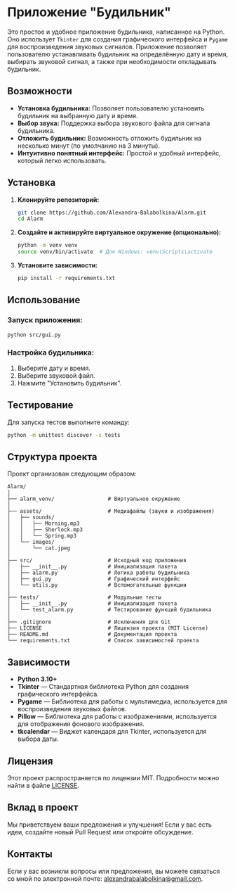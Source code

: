 # Приложение "Будильник"

Это простое и удобное приложение будильника, написанное на Python. Оно использует `Tkinter` для создания графического интерфейса и `Pygame` для воспроизведения звуковых сигналов. Приложение позволяет пользователю устанавливать будильник на определённую дату и время, выбирать звуковой сигнал, а также при необходимости откладывать будильник.

## Возможности

- **Установка будильника:** Позволяет пользователю установить будильник на выбранную дату и время.
- **Выбор звука:** Поддержка выбора звукового файла для сигнала будильника.
- **Отложить будильник:** Возможность отложить будильник на несколько минут (по умолчанию на 3 минуты).
- **Интуитивно понятный интерфейс:** Простой и удобный интерфейс, который легко использовать.

## Установка

1. **Клонируйте репозиторий:**

   ```bash
   git clone https://github.com/Alexandra-Balabolkina/Alarm.git
   cd Alarm
2. **Создайте и активируйте виртуальное окружение (опционально):**

   ```bash
   python -m venv venv
   source venv/bin/activate  # Для Windows: venv\Scripts\activate
3. **Установите зависимости:**

   ```bash
   pip install -r requirements.txt
   ```
   
## Использование

### Запуск приложения:

   ```bash
   python src/gui.py
   ```
### Настройка будильника:

1. Выберите дату и время.
2. Выберите звуковой файл.
3. Нажмите "Установить будильник".

## Тестирование

Для запуска тестов выполните команду:

```bash
python -m unittest discover -s tests
```
## Структура проекта

Проект организован следующим образом:

``` 
Alarm/
│
├── alarm_venv/                 # Виртуальное окружение
│
├── assets/                     # Медиафайлы (звуки и изображения)
│   ├── sounds/
│   │   ├── Morning.mp3
│   │   ├── Sherlock.mp3
│   │   └── Spring.mp3
│   └── images/
│       └── cat.jpeg
│
├── src/                        # Исходный код приложения
│   ├── __init__.py             # Инициализация пакета
│   ├── alarm.py                # Логика работы будильника
│   ├── gui.py                  # Графический интерфейс
│   └── utils.py                # Вспомогательные функции
│
├── tests/                      # Модульные тесты
│   ├── __init__.py             # Инициализация пакета
│   └── test_alarm.py           # Тестирование функций будильника
│
├── .gitignore                  # Исключения для Git
├── LICENSE                     # Лицензия проекта (MIT License)
├── README.md                   # Документация проекта
└── requirements.txt            # Список зависимостей проекта
```
## Зависимости

- **Python 3.10+**
- **Tkinter** — Стандартная библиотека Python для создания графического интерфейса.
- **Pygame** — Библиотека для работы с мультимедиа, используется для воспроизведения звуковых файлов.
- **Pillow** — Библиотека для работы с изображениями, используется для отображения фонового изображения.
- **tkcalendar** — Виджет календаря для Tkinter, используется для выбора даты.

## Лицензия

Этот проект распространяется по лицензии MIT. Подробности можно найти в файле [LICENSE](LICENSE).

## Вклад в проект

Мы приветствуем ваши предложения и улучшения! Если у вас есть идеи, создайте новый Pull Request или откройте обсуждение.

## Контакты

Если у вас возникли вопросы или предложения, вы можете связаться со мной по электронной почте: [alexandrabalabolkina@gmail.com](mailto:alexandrabalabolkina@gmail.com).

